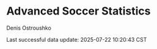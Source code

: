 # Advanced Soccer Statistics
Denis Ostroushko

<!-- gfm -->

Last successful data update: 2025-07-22 10:20:43 CST
